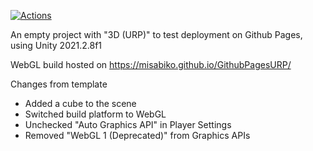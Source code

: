 ﻿[![Actions](https://github.com/misabiko/GithubPagesURP/actions/workflows/main.yml/badge.svg)](https://github.com/misabiko/GithubPagesURP/actions/workflows/main.yml)
 
An empty project with "3D (URP)" to test deployment on Github Pages, using Unity 2021.2.8f1
 
WebGL build hosted on https://misabiko.github.io/GithubPagesURP/


Changes from template
- Added a cube to the scene
- Switched build platform to WebGL
- Unchecked "Auto Graphics API" in Player Settings
- Removed "WebGL 1 (Deprecated)" from Graphics APIs